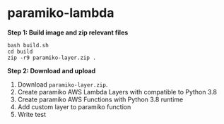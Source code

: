 # paramiko-lambda


**Step 1: Build image and zip relevant files** 
```
bash build.sh
cd build
zip -r9 paramiko-layer.zip .
```

**Step 2: Download and upload**
1. Download `paramiko-layer.zip`.
2. Create paramiko AWS Lambda Layers with compatible to Python 3.8
3. Create paramiko AWS Functions with Python 3.8 runtime
4. Add custom layer to paramiko function
5. Write test